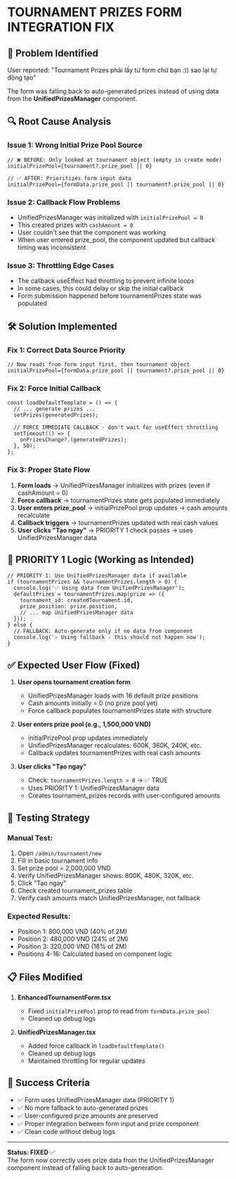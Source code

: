 # TOURNAMENT PRIZES FORM INTEGRATION FIX

## 🚨 Problem Identified
User reported: "Tournament Prizes phải lấy từ form chứ bạn :)) sao lại tự động tạo"

The form was falling back to auto-generated prizes instead of using data from the **UnifiedPrizesManager** component.

## 🔍 Root Cause Analysis

### Issue 1: Wrong Initial Prize Pool Source
```tsx
// ❌ BEFORE: Only looked at tournament object (empty in create mode)
initialPrizePool={tournament?.prize_pool || 0}

// ✅ AFTER: Prioritizes form input data
initialPrizePool={formData.prize_pool || tournament?.prize_pool || 0}
```

### Issue 2: Callback Flow Problems
- UnifiedPrizesManager was initialized with `initialPrizePool = 0`
- This created prizes with `cashAmount = 0`
- User couldn't see that the component was working
- When user entered prize_pool, the component updated but callback timing was inconsistent

### Issue 3: Throttling Edge Cases  
- The callback useEffect had throttling to prevent infinite loops
- In some cases, this could delay or skip the initial callback
- Form submission happened before tournamentPrizes state was populated

## 🛠 Solution Implemented

### Fix 1: Correct Data Source Priority
```tsx
// Now reads from form input first, then tournament object
initialPrizePool={formData.prize_pool || tournament?.prize_pool || 0}
```

### Fix 2: Force Initial Callback
```tsx
const loadDefaultTemplate = () => {
  // ... generate prizes ...
  setPrizes(generatedPrizes);
  
  // FORCE IMMEDIATE CALLBACK - don't wait for useEffect throttling
  setTimeout(() => {
    onPrizesChange?.(generatedPrizes);
  }, 50);
};
```

### Fix 3: Proper State Flow
1. **Form loads** → UnifiedPrizesManager initializes with prizes (even if cashAmount = 0)
2. **Force callback** → tournamentPrizes state gets populated immediately  
3. **User enters prize_pool** → initialPrizePool prop updates → cash amounts recalculate
4. **Callback triggers** → tournamentPrizes updated with real cash values
5. **User clicks "Tạo ngay"** → PRIORITY 1 check passes → uses UnifiedPrizesManager data

## 🎯 PRIORITY 1 Logic (Working as Intended)
```tsx
// PRIORITY 1: Use UnifiedPrizesManager data if available
if (tournamentPrizes && tournamentPrizes.length > 0) {
  console.log('✅ Using data from UnifiedPrizesManager');
  defaultPrizes = tournamentPrizes.map(prize => ({
    tournament_id: createdTournament.id,
    prize_position: prize.position,
    // ... map UnifiedPrizesManager data
  }));
} else {
  // FALLBACK: Auto-generate only if no data from component
  console.log('⚠️ Using fallback - this should not happen now');
}
```

## ✅ Expected User Flow (Fixed)

1. **User opens tournament creation form**
   - UnifiedPrizesManager loads with 16 default prize positions
   - Cash amounts initially = 0 (no prize pool yet)
   - Force callback populates tournamentPrizes state with structure

2. **User enters prize pool (e.g., 1,500,000 VND)**
   - initialPrizePool prop updates immediately
   - UnifiedPrizesManager recalculates: 600K, 360K, 240K, etc.
   - Callback updates tournamentPrizes with real cash amounts

3. **User clicks "Tạo ngay"**
   - Check: `tournamentPrizes.length > 0` → ✅ TRUE  
   - Uses PRIORITY 1: UnifiedPrizesManager data
   - Creates tournament_prizes records with user-configured amounts

## 🧪 Testing Strategy

### Manual Test:
1. Open `/admin/tournament/new`
2. Fill in basic tournament info
3. Set prize pool = 2,000,000 VND
4. Verify UnifiedPrizesManager shows: 800K, 480K, 320K, etc.
5. Click "Tạo ngay"
6. Check created tournament_prizes table
7. Verify cash amounts match UnifiedPrizesManager, not fallback

### Expected Results:
- Position 1: 800,000 VND (40% of 2M)
- Position 2: 480,000 VND (24% of 2M)  
- Position 3: 320,000 VND (16% of 2M)
- Positions 4-16: Calculated based on component logic

## 📋 Files Modified

1. **EnhancedTournamentForm.tsx**
   - Fixed `initialPrizePool` prop to read from `formData.prize_pool`
   - Cleaned up debug logs

2. **UnifiedPrizesManager.tsx**  
   - Added force callback in `loadDefaultTemplate()`
   - Cleaned up debug logs
   - Maintained throttling for regular updates

## 🎉 Success Criteria

- ✅ Form uses UnifiedPrizesManager data (PRIORITY 1)
- ✅ No more fallback to auto-generated prizes
- ✅ User-configured prize amounts are preserved
- ✅ Proper integration between form input and prize component
- ✅ Clean code without debug logs

---

**Status: FIXED** ✅  
The form now correctly uses prize data from the UnifiedPrizesManager component instead of falling back to auto-generation.
